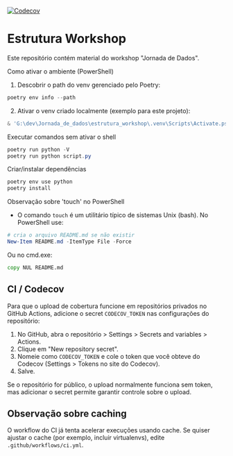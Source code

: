 [![Codecov](https://img.shields.io/badge/coverage-unknown-lightgrey)](https://codecov.io/gh/ulissesbomjardim/estrutura_workshop)

# Estrutura Workshop

Este repositório contém material do workshop "Jornada de Dados".

Como ativar o ambiente (PowerShell)

1. Descobrir o path do venv gerenciado pelo Poetry:

```powershell
poetry env info --path
```

2. Ativar o venv criado localmente (exemplo para este projeto):

```powershell
& 'G:\dev\Jornada_de_dados\estrutura_workshop\.venv\Scripts\Activate.ps1'
```

Executar comandos sem ativar o shell

```powershell
poetry run python -V
poetry run python script.py
```

Criar/instalar dependências

```powershell
poetry env use python
poetry install
```

Observação sobre 'touch' no PowerShell

- O comando `touch` é um utilitário típico de sistemas Unix (bash). No PowerShell use:

```powershell
# cria o arquivo README.md se não existir
New-Item README.md -ItemType File -Force
```

Ou no cmd.exe:

```bat
copy NUL README.md
```

CI / Codecov
------------

Para que o upload de cobertura funcione em repositórios privados no GitHub Actions, adicione o secret `CODECOV_TOKEN` nas configurações do repositório:

1. No GitHub, abra o repositório > Settings > Secrets and variables > Actions.
2. Clique em "New repository secret".
3. Nomeie como `CODECOV_TOKEN` e cole o token que você obteve do Codecov (Settings > Tokens no site do Codecov).
4. Salve.

Se o repositório for público, o upload normalmente funciona sem token, mas adicionar o secret permite garantir controle sobre o upload.

Observação sobre caching
------------------------

O workflow do CI já tenta acelerar execuções usando cache. Se quiser ajustar o cache (por exemplo, incluir virtualenvs), edite `.github/workflows/ci.yml`.

